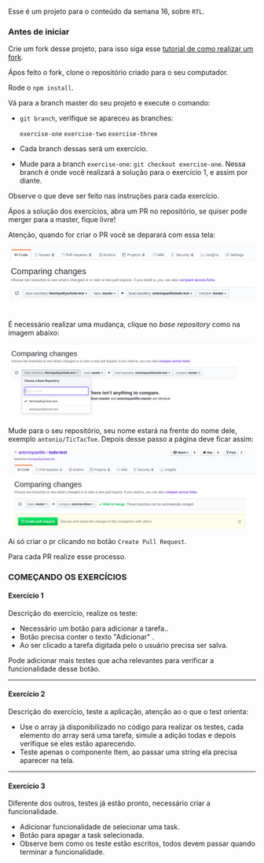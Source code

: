 Esse é um projeto para o conteúdo da semana 16, sobre `RTL`.

### Antes de iniciar

Crie um fork desse projeto, para isso siga esse [tutorial de como realizar um fork](https://github.com/facebook/create-react-app).

Ápos feito o fork, clone o repositório criado para o seu computador.

Rode o `npm install`.

Vá para a branch master do seu projeto e execute o comando:
- `git branch`, verifique se apareceu as branches:

  `exercise-one`
  `exercise-two`
  `exercise-three`

- Cada branch dessas será um exercício.
- Mude para a branch `exercise-one`: `git checkout exercise-one`. Nessa branch é onde vocẽ realizará a solução para o exercício 1, e assim por diante.

Observe o que deve ser feito nas instruções para cada exercício.

Ápos a solução dos exercícios, abra um PR no repositório, se quiser pode merger para a master, fique livre!

Atenção, quando for criar o PR você se deparará com essa tela:

![PR do exercício](images/example-pr.png)

É necessário realizar uma mudança, clique no *base repository* como na imagem abaixo:

![Mudando a base do repositório](images/change-base.png)

Mude para o seu repositório, seu nome estará na frente do nome dele, exemplo `antonio/TicTacToe`. Depois desse passo a página deve ficar assim:

![Ápos mudança](images/after-change.png)

Ai só criar o pr clicando no botão `Create Pull Request`.

Para cada PR realize esse processo.

### COMEÇANDO OS EXERCÍCIOS

#### Exercício 1

Descrição do exercício, realize os teste:
- Necessário um botão para adicionar a tarefa..
- Botão precisa conter o texto "Adicionar" .
- Ao ser clicado a tarefa digitada pelo o usuário precisa ser salva.

Pode adicionar mais testes que acha relevantes para verificar a funcionalidade desse botão.

---

#### Exercício 2

Descrição do exercício, teste a aplicação, atenção ao o que o test orienta:

- Use o array já disponibilizado no código para realizar os testes, cada elemento do array será uma tarefa, simule a adição todas e depois verifique se eles estão aparecendo.
- Teste apenas o componente Item, ao passar uma string ela precisa aparecer na tela.
---

#### Exercício 3 

Diferente dos outros, testes já estão pronto, necessário criar a funcionalidade.

- Adicionar funcionalidade de selecionar uma task.
- Botão para apagar a task selecionada.
- Observe bem como os teste estão escritos, todos devem passar quando terminar a funcionalidade.
